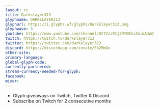 ```yaml
---
layout: cc
title: Darkslayer313
glyphname: DARKSLAYER313
glyphurl: https://i.glyphs.wf/glyphs/DarkSlayer313.png
glyphwave: 3
youtube: https://www.youtube.com/channel/UC7VzzRIj59YOKhiZolmA4oQ
twitch: https://twitch.tv/darkslayer313
twitter: https://twitter.com/darkslayer313
discord: https://discordapp.com/invite/Fb2MmGx
other-site: 
primary-language: 
global-glyph-code: 
currently-partnered: 
stream-currency-needed-for-glyph: 
facebook: 
mixer: 
---
```

* Glyph giveaways on Twitch, Twitter & Discord
* Subscribe on Twitch for 2 consecutive months
